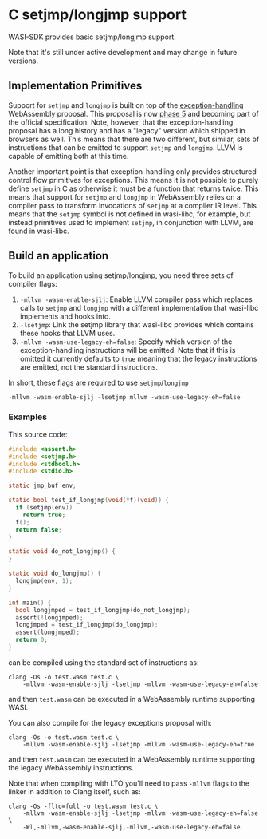 # C setjmp/longjmp support

WASI-SDK provides basic setjmp/longjmp support.

Note that it's still under active development and may change in
future versions.

## Implementation Primitives

Support for `setjmp` and `longjmp` is built on top of the
[exception-handling](https://github.com/WebAssembly/exception-handling)
WebAssembly proposal. This proposal is now [phase
5](https://github.com/WebAssembly/proposals) and becoming part of the official
specification. Note, however, that the exception-handling proposal has a long
history and has a "legacy" version which shipped in browsers as well. This means
that there are two different, but similar, sets of instructions that can be
emitted to support `setjmp` and `longjmp`. LLVM is capable of emitting both at
this time.

Another important point is that exception-handling only provides structured
control flow primitives for exceptions. This means it is not possible to purely
define `setjmp` in C as otherwise it must be a function that returns twice. This
means that support for `setjmp` and `longjmp` in WebAssembly relies on a
compiler pass to transform invocations of `setjmp` at a compiler IR level. This
means that the `setjmp` symbol is not defined in wasi-libc, for example, but
instead primitives used to implement `setjmp`, in conjunction with LLVM, are
found in wasi-libc.

## Build an application

To build an application using setjmp/longjmp, you need three sets of compiler
flags:

1. `-mllvm -wasm-enable-sjlj`: Enable LLVM compiler pass which replaces calls to
   `setjmp` and `longjmp` with a different implementation that wasi-libc
   implements and hooks into.
2. `-lsetjmp`: Link the setjmp library that wasi-libc provides which contains
   these hooks that LLVM uses.
2. `-mllvm -wasm-use-legacy-eh=false`: Specify which version of the
   exception-handling instructions will be emitted. Note that if this is omitted
   it currently defaults to `true` meaning that the legacy instructions are
   emitted, not the standard instructions.

In short, these flags are required to use `setjmp`/`longjmp`

```
-mllvm -wasm-enable-sjlj -lsetjmp mllvm -wasm-use-legacy-eh=false
```

### Examples

This source code:

```c
#include <assert.h>
#include <setjmp.h>
#include <stdbool.h>
#include <stdio.h>

static jmp_buf env;

static bool test_if_longjmp(void(*f)(void)) {
  if (setjmp(env))
    return true;
  f();
  return false;
}

static void do_not_longjmp() {
}

static void do_longjmp() {
  longjmp(env, 1);
}

int main() {
  bool longjmped = test_if_longjmp(do_not_longjmp);
  assert(!longjmped);
  longjmped = test_if_longjmp(do_longjmp);
  assert(longjmped);
  return 0;
}
```

can be compiled using the standard set of instructions as:

```shell
clang -Os -o test.wasm test.c \
    -mllvm -wasm-enable-sjlj -lsetjmp -mllvm -wasm-use-legacy-eh=false
```

and then `test.wasm` can be executed in a WebAssembly runtime supporting WASI.

You can also compile for the legacy exceptions proposal with:

```shell
clang -Os -o test.wasm test.c \
    -mllvm -wasm-enable-sjlj -lsetjmp -mllvm -wasm-use-legacy-eh=true
```

and then `test.wasm` can be executed in a WebAssembly runtime supporting the
legacy WebAssembly instructions.

Note that when compiling with LTO you'll need to pass `-mllvm` flags to the
linker in addition to Clang itself, such as:

```shell
clang -Os -flto=full -o test.wasm test.c \
    -mllvm -wasm-enable-sjlj -lsetjmp -mllvm -wasm-use-legacy-eh=false \
    -Wl,-mllvm,-wasm-enable-sjlj,-mllvm,-wasm-use-legacy-eh=false
```
